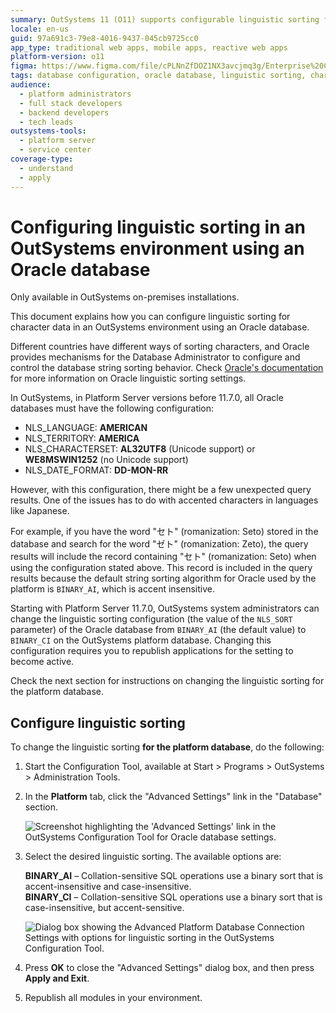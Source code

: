```yaml
---
summary: OutSystems 11 (O11) supports configurable linguistic sorting for Oracle databases in on-premises installations.
locale: en-us
guid: 97a691c3-79e8-4016-9437-045cb9725cc0
app_type: traditional web apps, mobile apps, reactive web apps
platform-version: o11
figma: https://www.figma.com/file/cPLNnZfDOZ1NX3avcjmq3g/Enterprise%20Customers?node-id=619:15
tags: database configuration, oracle database, linguistic sorting, character data configuration, database administration
audience:
  - platform administrators
  - full stack developers
  - backend developers
  - tech leads
outsystems-tools:
  - platform server
  - service center
coverage-type:
  - understand
  - apply
---
```


# Configuring linguistic sorting in an OutSystems environment using an Oracle database

<div class="info">

Only available in OutSystems on-premises installations.

</div>

This document explains how you can configure linguistic sorting for character data in an OutSystems environment using an Oracle database. 

Different countries have different ways of sorting characters, and Oracle provides mechanisms for the Database Administrator to configure and control the database string sorting behavior. Check [Oracle's documentation](https://docs.oracle.com/cd/B28359_01/server.111/b28298/ch5lingsort.htm#i1009059) for more information on Oracle linguistic sorting settings.

In OutSystems, in Platform Server versions before 11.7.0, all Oracle databases must have the following configuration:

* NLS_LANGUAGE: **AMERICAN**
* NLS_TERRITORY: **AMERICA**
* NLS_CHARACTERSET: **AL32UTF8** (Unicode support) or **WE8MSWIN1252** (no Unicode support)
* NLS_DATE_FORMAT: **DD-MON-RR**

However, with this configuration, there might be a few unexpected query results. One of the issues has to do with accented characters in languages like Japanese. 

For example, if you have the word "セト" (romanization: Seto) stored in the database and search for the word "ゼト" (romanization: Zeto), the query results will include the record containing "セト" (romanization: Seto) when using the configuration stated above. This record is included in the query results because the default string sorting algorithm for Oracle used by the platform is `BINARY_AI`, which is accent insensitive.

Starting with Platform Server 11.7.0, OutSystems system administrators can change the linguistic sorting configuration (the value of the `NLS_SORT` parameter) of the Oracle database from `BINARY_AI` (the default value) to `BINARY_CI` on the OutSystems platform database. Changing this configuration requires you to republish applications for the setting to become active. 

Check the next section for instructions on changing the linguistic sorting for the platform database.

## Configure linguistic sorting 

To change the linguistic sorting **for the platform database**, do the following:

1. Start the Configuration Tool, available at Start > Programs > OutSystems > Administration Tools.

1. In the **Platform** tab, click the "Advanced Settings" link in the "Database" section.

    ![Screenshot highlighting the 'Advanced Settings' link in the OutSystems Configuration Tool for Oracle database settings.](images/oracle-ct-advanced-settings-link.png "Advanced Settings Link in Configuration Tool")

1. Select the desired linguistic sorting. The available options are:

    **BINARY_AI** – Collation-sensitive SQL operations use a binary sort that is accent-insensitive and case-insensitive.  
    **BINARY_CI** – Collation-sensitive SQL operations use a binary sort that is case-insensitive, but accent-sensitive.

    ![Dialog box showing the Advanced Platform Database Connection Settings with options for linguistic sorting in the OutSystems Configuration Tool.](images/oracle-ct-advanced-settings.png "Advanced Platform Database Connection Settings")

1. Press **OK** to close the "Advanced Settings" dialog box, and then press **Apply and Exit**.

1. Republish all modules in your environment.
